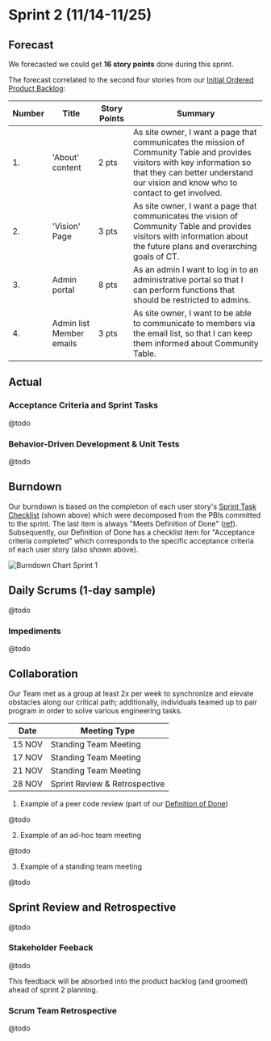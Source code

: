 # Sprint 2 (11/14-11/25)

## Forecast

We forecasted we could get **16 story points** done during this sprint. 

The forecast correlated to the second four stories from our [Initial Ordered Product Backlog](https://github.com/michaeljohns2/CommunityTable/blob/master/readme/sprint0/sprint0.md#initial-product-backlog-order):

| __Number__ | __Title__ | __Story Points__ | __Summary__
| --- | --- | --- | --- |
| 1. | 'About' content | 2 pts | As site owner, I want a page that communicates the mission of Community Table and provides visitors with key information so that they can better understand our vision and know who to contact to get involved. |
| 2. | 'Vision' Page | 3 pts | As site owner, I want a page that communicates the vision of Community Table and provides visitors with information about the future plans and overarching goals of CT. |
| 3. | Admin portal | 8 pts | As an admin I want to log in to an administrative portal so that I can perform functions that should be restricted to admins. |
| 4. | Admin list Member emails | 3 pts | As site owner, I want to be able to communicate to members via the email list, so that I can keep them informed about Community Table. |

## Actual

### Acceptance Criteria and Sprint Tasks 

@todo

### Behavior-Driven Development & Unit Tests

@todo

## Burndown

Our burndown is based on the completion of each user story's [Sprint Task Checklist](https://github.com/michaeljohns2/CommunityTable/blob/master/readme/sprint1/sprint1.md#acceptance-criteria-and-sprint-tasks) (shown above) which were decomposed from the PBIs committed to the sprint. The last item is always "Meets Definition of Done" ([ref](https://github.com/michaeljohns2/CommunityTable/blob/master/readme/sprint0/sprint0.md#definition-of-done)). 
Subsequently, our Definition of Done has a checklist item for "Acceptance criteria completed" which corresponds to the specific acceptance criteria of each user story (also shown above).

 
![Burndown Chart Sprint 1](https://image-charts.com/chart?cht=lc&chd=t:16.00,14.22,12.44,10.67,8.89,7.11,5.33,3.56,1.78,0.00|16.00,16.00,16.00,16.00,16.00,13.63&chco=2196F3,FF5722&chxt=x,y&chxl=0:|1|2|3|4|5|6|7|8|9|10|&chs=600x200&chtt=Burndown%20Chart%20Sprint%201&chg=20,0,1,3)

## Daily Scrums (1-day sample)

@todo

### Impediments

@todo

## Collaboration
Our Team met as a group at least 2x per week to synchronize and elevate obstacles along our critical path; additionally, individuals teamed up to pair program in order to solve various engineering tasks.  

| __Date__ | __Meeting Type__ |
| --- | --- |
| 15 NOV | Standing Team Meeting |
| 17 NOV | Standing Team Meeting |
| 21 NOV | Standing Team Meeting |
| 28 NOV | Sprint Review & Retrospective |


1. Example of a peer code review (part of our [Definition of Done](https://github.com/michaeljohns2/CommunityTable/blob/master/readme/sprint0/sprint0.md#definition-of-done))

 @todo

2. Example of an ad-hoc team meeting

 @todo

3. Example of a standing team meeting
 
 @todo

## Sprint Review and Retrospective

@todo

### Stakeholder Feeback

@todo

This feedback will be absorbed into the product backlog (and groomed) ahead of sprint 2 planning.
 
### Scrum Team Retrospective

@todo
